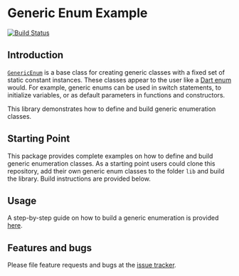 # Generic Enum Example
[![Build Status](https://travis-ci.com/simphotonics/generic_enum.svg?branch=master)](https://travis-ci.com/simphotonics/generic_enum)


## Introduction

[`GenericEnum`][GenericEnum] is a base class for creating generic classes with a fixed set of static constant instances.
These classes appear to the user like a [Dart enum] would.
For example, generic enums can be used in switch statements,
to initialize variables, or as default parameters in functions and constructors.

This library demonstrates how to define and build generic enumeration classes.

## Starting Point

This package provides complete examples on how to define and build
generic enumeration classes. As a starting point users could clone this repository, add
their own generic enum classes to the folder `lib` and build the library. Build instructions
are provided below.

## Usage

A step-by-step guide on how to build a generic enumeration is provided [here].

## Features and bugs

Please file feature requests and bugs at the [issue tracker].

[issue tracker]: https://github.com/simphotonics/generic_enum/issues
[analyzer]: https://pub.dev/packages/analyzer
[source_gen]: https://pub.dev/packages/source_gen

[GenericEnum]: https://pub.dev/documentation/generic_enum/latest/generic_enum/GenericEnum-class.html

[here]: https://github.com/simphotonics/generic_enum/tree/master/generic_enum#building-a-generic-enum

[Dart enum]: https://dart.dev/guides/language/language-tour#enumerated-types
[generic_enum]: https://pub.dev/packages/generic_enum
[generic_enum_annotation]: https://pub.dev/packages/generic_enum_annotation
[generic_enum_builder]: https://pub.dev/packages/generic_enum_builder
[build_runner]: https://pub.dev/packages/build_runner
